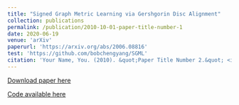 ```yaml
---
title: "Signed Graph Metric Learning via Gershgorin Disc Alignment"
collection: publications
permalink: /publication/2010-10-01-paper-title-number-1
date: 2020-06-19
venue: 'arXiv'
paperurl: 'https://arxiv.org/abs/2006.08816'
test: 'https://github.com/bobchengyang/SGML'
citation: 'Your Name, You. (2010). &quot;Paper Title Number 2.&quot; <i>Journal 1</i>. 1(2).'
---
```


[Download paper here](https://arxiv.org/abs/2006.08816)

[Code available here](https://github.com/bobchengyang/SGML)
